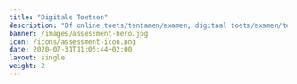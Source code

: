 ```yaml
---
title: "Digitale Toetsen"
description: "Of online toets/tentamen/examen, digitaal toets/examen/tentamen, toets met open/gesloten vragen, kennistoets"
banner: /images/assessment-hero.jpg
icon: /icons/assessment-icon.png
date: 2020-07-31T11:05:44+02:00
layout: single
weight: 2
---
```

